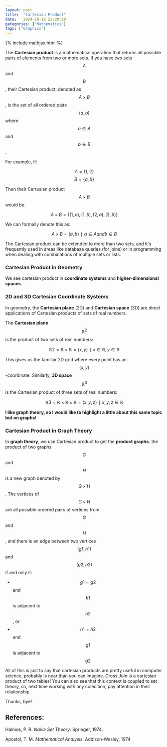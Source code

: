 ```yaml
---
layout: post
title:  "Cartesian Product"
date:   2024-10-18 22:20:00
gategories: ["Mathematics"]
tags: ["Graphics"]
---
```


{% include mathjax.html %}

The **Cartesian product** is a mathematical operation that returns all possible pairs of elements from two or more sets. 
If you have two sets $$A$$ and $$B$$, their Cartesian product, denoted as $$A \times B$$, is the set of all ordered pairs $$(a, b)$$ where $$a \in A$$ and $$b \in B$$.

For example, if:

$$A = \{1, 2\}$$
$$B = \{a, b\}$$

Then their Cartesian product $$A \times B$$ would be:

$$A \times B = \{ (1, a), (1, b), (2, a), (2, b) \}$$

We can formally denote this as: 

$$A×B={(a,b) ∣ a∈A and b∈B}$$

The Cartesian product can be extended to more than two sets, and it's frequently used in areas like database queries 
(for joins) or in programming when dealing with combinations of multiple sets or lists.

### Cartesian Product in Geometry

We see cartesian product in **coordinate systems** and **higher-dimensional spaces**.

### 2D and 3D Cartesian Coordinate Systems

In geometry, the **Cartesian plane** (2D) and **Cartesian space** (3D) are direct applications of Cartesian products of sets of real numbers.

The **Cartesian plane** $$\mathbb{R}^2$$ is the product of two sets of real numbers:

$$\mathbb{R}2=\mathbb{R}×\mathbb{R}={(x,y) ∣ x∈\mathbb{R},y∈\mathbb{R}}$$

This gives us the familiar 2D grid where every point has an $$(x,y)$$-coordinate. Similarly, **3D space** $$\mathbb{R}^3$$ is the Cartesian product of three sets of real numbers:

$$\mathbb{R}3=\mathbb{R}×\mathbb{R}×\mathbb{R}={(x,y,z) ∣ x,y,z∈\mathbb{R}}$$

**I like graph theory, so I would like to highlight a little about this same topic but on graphs!** 

### Cartesian Product in Graph Theory

In **graph theory**, we use Cartesian product to get the **product graphs.** 
the product of two graphs $$G$$ and $$H$$ is a new graph denoted by $$G×H$$. 
The vertices of $$G×H$$ are all possible ordered pairs of vertices from $$G$$ and $$H$$, and there is an edge between two vertices $$(g1, h1)$$ and $$(g2, h2)$$ if and only if:

- $$g1​=g2$$ and $$h1$$ is adjacent to $$h2$$, or
- $$h1 = h2$$ and $$g1$$  is adjacent to $$g2$$

All of this is just to say that cartesian products are pretty useful in computer science, probably is near than you can imagine. 
Cross Join is a cartesian product of two tables! You can also see that this context is coupled to set theory, so, next time working with any colecition, pay attention in their relationship.

Thanks, bye!

## References:

Halmos, P. R. *Naive Set Theory*. Springer, 1974.

Apostol, T. M. *Mathematical Analysis*. Addison-Wesley, 1974
